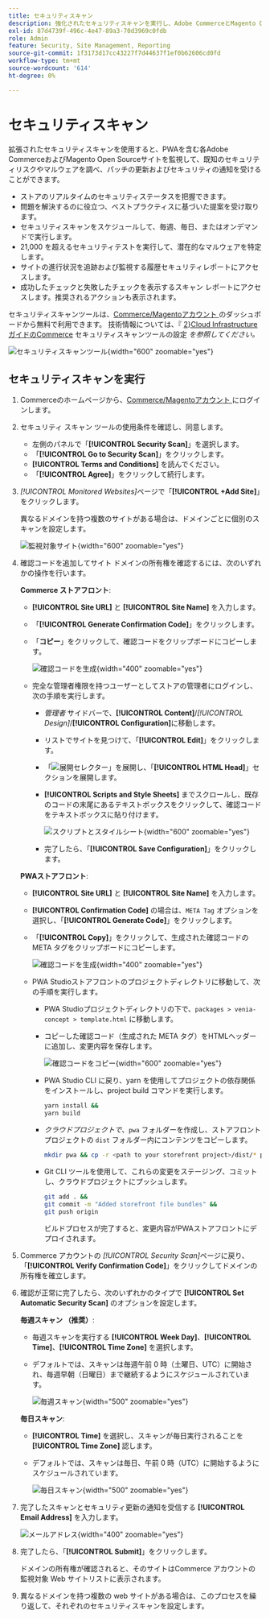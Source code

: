 ```yaml
---
title: セキュリティスキャン
description: 強化されたセキュリティスキャンを実行し、Adobe CommerceとMagento Open Sourceサイトのそれぞれを監視する方法について説明します。
exl-id: 87d4739f-496c-4e47-89a3-70d3969c0fdb
role: Admin
feature: Security, Site Management, Reporting
source-git-commit: 1f3173d17cc43227f7d44637f1ef0b62606cd0fd
workflow-type: tm+mt
source-wordcount: '614'
ht-degree: 0%

---
```


# セキュリティスキャン

拡張されたセキュリティスキャンを使用すると、PWAを含む各Adobe CommerceおよびMagento Open Sourceサイトを監視して、既知のセキュリティリスクやマルウェアを調べ、パッチの更新およびセキュリティの通知を受けることができます。

- ストアのリアルタイムのセキュリティステータスを把握できます。
- 問題を解決するのに役立つ、ベストプラクティスに基づいた提案を受け取ります。
- セキュリティスキャンをスケジュールして、毎週、毎日、またはオンデマンドで実行します。
- 21,000 を超えるセキュリティテストを実行して、潜在的なマルウェアを特定します。
- サイトの進行状況を追跡および監視する履歴セキュリティレポートにアクセスします。
- 成功したチェックと失敗したチェックを表示するスキャン レポートにアクセスします。推奨されるアクションも表示されます。

セキュリティスキャンツールは、[Commerce/Magentoアカウント ](../getting-started/commerce-account-create.md) のダッシュボードから無料で利用できます。 技術情報については、『 [2&rbrace;Cloud Infrastructure ガイドのCommerce](https://experienceleague.adobe.com/docs/commerce-cloud-service/user-guide/launch/overview.html?lang=ja#set-up-the-security-scan-tool) セキュリティスキャンツールの設定 _を参照してください。_

![ セキュリティスキャンツール ](./assets/magento-security-scan.png){width="600" zoomable="yes"}

## セキュリティスキャンを実行

1. Commerceのホームページから、[Commerce/Magentoアカウント ](../getting-started/commerce-account-create.md) にログインします。

1. セキュリティ スキャン ツールの使用条件を確認し、同意します。

   - 左側のパネルで「**[!UICONTROL Security Scan]**」を選択します。
   - 「**[!UICONTROL Go to Security Scan]**」をクリックします。
   - **[!UICONTROL Terms and Conditions]** を読んでください。
   - 「**[!UICONTROL Agree]**」をクリックして続行します。

1. _[!UICONTROL Monitored Websites]_&#x200B;ページで「**[!UICONTROL +Add Site]**」をクリックします。

   異なるドメインを持つ複数のサイトがある場合は、ドメインごとに個別のスキャンを設定します。

   ![ 監視対象サイト ](./assets/monitored-website.png){width="600" zoomable="yes"}

1. 確認コードを追加してサイト ドメインの所有権を確認するには、次のいずれかの操作を行います。

   **Commerce ストアフロント**:

   - **[!UICONTROL Site URL]** と **[!UICONTROL Site Name]** を入力します。
   - 「**[!UICONTROL Generate Confirmation Code]**」をクリックします。
   - 「**コピー**」をクリックして、確認コードをクリップボードにコピーします。

     ![ 確認コードを生成 ](./assets/scan-site1.png){width="400" zoomable="yes"}

   - 完全な管理者権限を持つユーザーとしてストアの管理者にログインし、次の手順を実行します。

      - _管理者_ サイドバーで、**[!UICONTROL Content]**/_[!UICONTROL Design]_/**[!UICONTROL Configuration]**&#x200B;に移動します。
      - リストでサイトを見つけて、「**[!UICONTROL Edit]**」をクリックします。
      - 「![ 展開セレクター ](../assets/icon-display-expand.png)」を展開し、「**[!UICONTROL HTML Head]**」セクションを展開します。
      - **[!UICONTROL Scripts and Style Sheets]** までスクロールし、既存のコードの末尾にあるテキストボックスをクリックして、確認コードをテキストボックスに貼り付けます。

        ![ スクリプトとスタイルシート ](./assets/scan-paste-code.png){width="600" zoomable="yes"}

      - 完了したら、「**[!UICONTROL Save Configuration]**」をクリックします。

   **PWAストアフロント**:

   - **[!UICONTROL Site URL]** と **[!UICONTROL Site Name]** を入力します。

   - **[!UICONTROL Confirmation Code]** の場合は、`META Tag` オプションを選択し、「**[!UICONTROL Generate Code]**」をクリックします。

   - 「**[!UICONTROL Copy]**」をクリックして、生成された確認コードの META タグをクリップボードにコピーします。

     ![ 確認コードを生成 ](./assets/scan-site2.png){width="400" zoomable="yes"}

   - PWA Studioストアフロントのプロジェクトディレクトリに移動して、次の手順を実行します。

      - PWA Studioプロジェクトディレクトリの下で、`packages > venia-concept > template.html` に移動します。
      - コピーした確認コード（生成された META タグ）をHTMLヘッダーに追加し、変更内容を保存します。

        ![ 確認コードをコピー ](./assets/code-pwa.png){width="600" zoomable="yes"}

      - PWA Studio CLI に戻り、yarn を使用してプロジェクトの依存関係をインストールし、project build コマンドを実行します。

        ```sh
        yarn install &&
        yarn build
        ```

      - *クラウドプロジェクトで*、`pwa` フォルダーを作成し、ストアフロントプロジェクトの `dist` フォルダー内にコンテンツをコピーします。

        ```sh
        mkdir pwa && cp -r <path to your storefront project>/dist/* pwa
        ```

      - Git CLI ツールを使用して、これらの変更をステージング、コミットし、クラウドプロジェクトにプッシュします。

        ```sh
        git add . &&
        git commit -m "Added storefront file bundles" &&
        git push origin
        ```

        ビルドプロセスが完了すると、変更内容がPWAストアフロントにデプロイされます。

1. Commerce アカウントの _[!UICONTROL Security Scan]_&#x200B;ページに戻り、「**[!UICONTROL Verify Confirmation Code]**」をクリックしてドメインの所有権を確立します。

1. 確認が正常に完了したら、次のいずれかのタイプで **[!UICONTROL Set Automatic Security Scan]** のオプションを設定します。

   **毎週スキャン （推奨）**:

   - 毎週スキャンを実行する **[!UICONTROL Week Day]**、**[!UICONTROL Time]**、**[!UICONTROL Time Zone]** を選択します。
   - デフォルトでは、スキャンは毎週午前 0 時（土曜日、UTC）に開始され、毎週早朝（日曜日）まで継続するようにスケジュールされています。

     ![ 毎週スキャン ](./assets/scan-weekly.png){width="500" zoomable="yes"}

   **毎日スキャン**:

   - **[!UICONTROL Time]** を選択し、スキャンが毎日実行されることを **[!UICONTROL Time Zone]** 認します。
   - デフォルトでは、スキャンは毎日、午前 0 時（UTC）に開始するようにスケジュールされています。

     ![ 毎日スキャン ](./assets/scan-daily.png){width="500" zoomable="yes"}

1. 完了したスキャンとセキュリティ更新の通知を受信する **[!UICONTROL Email Address]** を入力します。

   ![ メールアドレス ](./assets/scan-notification-email.png){width="400" zoomable="yes"}

1. 完了したら、「**[!UICONTROL Submit]**」をクリックします。

   ドメインの所有権が確認されると、そのサイトはCommerce アカウントの監視対象 Web サイトリストに表示されます。

1. 異なるドメインを持つ複数の web サイトがある場合は、このプロセスを繰り返して、それぞれのセキュリティスキャンを設定します。
